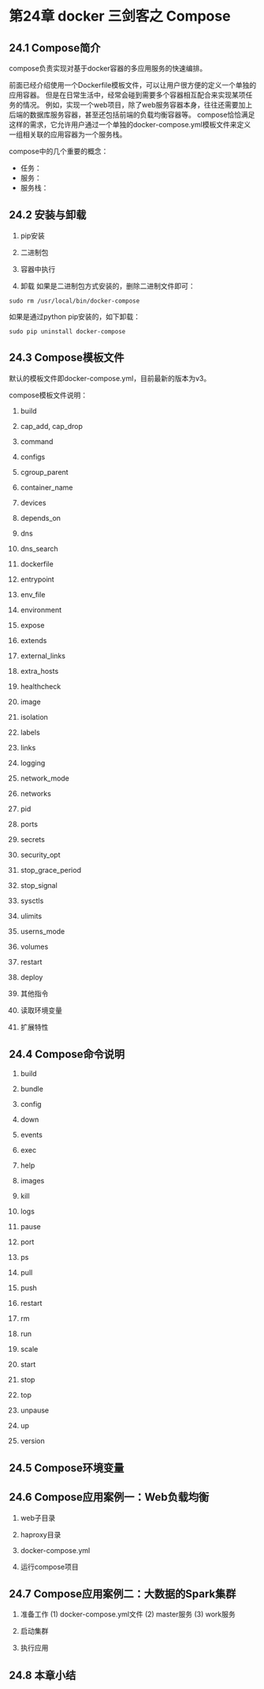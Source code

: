 # 第24章 docker 三剑客之 Compose

## 24.1 Compose简介
compose负责实现对基于docker容器的多应用服务的快速编排。

前面已经介绍使用一个Dockerfile模板文件，可以让用户很方便的定义一个单独的应用容器。
但是在日常生活中，经常会碰到需要多个容器相互配合来实现某项任务的情况。
例如，实现一个web项目，除了web服务容器本身，往往还需要加上后端的数据库服务容器，甚至还包括前端的负载均衡容器等。
compose恰恰满足这样的需求，它允许用户通过一个单独的docker-compose.yml模板文件来定义一组相关联的应用容器为一个服务栈。

compose中的几个重要的概念：
- 任务：
- 服务：
- 服务栈：


## 24.2 安装与卸载

1. pip安装


2. 二进制包


3. 容器中执行


4. 卸载
如果是二进制包方式安装的，删除二进制文件即可：
```
sudo rm /usr/local/bin/docker-compose
```
如果是通过python pip安装的，如下卸载：
```
sudo pip uninstall docker-compose
```


## 24.3 Compose模板文件
默认的模板文件即docker-compose.yml，目前最新的版本为v3。

compose模板文件说明：
1. build

2. cap_add, cap_drop

3. command

4. configs

5. cgroup_parent

6. container_name

7. devices

8. depends_on

9. dns

10. dns_search

11. dockerfile

12. entrypoint

13. env_file

14. environment

15. expose

16. extends

17. external_links

18. extra_hosts

19. healthcheck

20. image

21. isolation

22. labels

23. links

24. logging

25. network_mode

26. networks

27. pid

28. ports

29. secrets

30. security_opt

31. stop_grace_period

32. stop_signal

33. sysctls

34. ulimits

35. userns_mode

36. volumes

37. restart

38. deploy

39. 其他指令

40. 读取环境变量

41. 扩展特性


## 24.4 Compose命令说明

1. build

2. bundle

3. config

4. down

5. events

6. exec

7. help

8. images

9. kill

10. logs

11. pause

12. port

13. ps

14. pull

15. push 

16. restart

17. rm

18. run

19. scale

20. start

21. stop

22. top

23. unpause

24. up

25. version

## 24.5 Compose环境变量



## 24.6 Compose应用案例一：Web负载均衡

1. web子目录

2. haproxy目录

3. docker-compose.yml

4. 运行compose项目



## 24.7 Compose应用案例二：大数据的Spark集群

1. 准备工作
    (1) docker-compose.yml文件
    (2) master服务
    (3) work服务

2. 启动集群


3. 执行应用



## 24.8 本章小结


